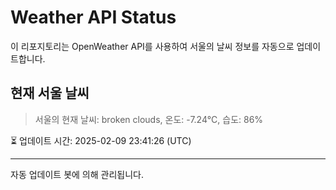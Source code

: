 
# Weather API Status

이 리포지토리는 OpenWeather API를 사용하여 서울의 날씨 정보를 자동으로 업데이트합니다.

## 현재 서울 날씨
> 서울의 현재 날씨: broken clouds, 온도: -7.24°C, 습도: 86%

⏳ 업데이트 시간: 2025-02-09 23:41:26 (UTC)

---
자동 업데이트 봇에 의해 관리됩니다.
